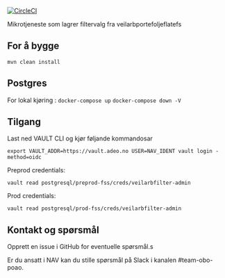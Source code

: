 [![CircleCI](https://circleci.com/gh/navikt/veilarbfilter.svg?style=svg)](https://circleci.com/gh/navikt/veilarbfilter)

Mikrotjeneste som lagrer filtervalg fra veilarbportefoljeflatefs

## For å bygge

`mvn clean install`

## Postgres

For lokal kjøring :
`docker-compose up`
`docker-compose down -V`

## Tilgang

Last ned VAULT CLI og kjør føljande kommandosar

`export VAULT_ADDR=https://vault.adeo.no USER=NAV_IDENT vault login -method=oidc`

Preprod credentials:

`vault read postgresql/preprod-fss/creds/veilarbfilter-admin`

Prod credentials:

`vault read postgresql/prod-fss/creds/veilarbfilter-admin`

## Kontakt og spørsmål

Opprett en issue i GitHub for eventuelle spørsmål.s

Er du ansatt i NAV kan du stille spørsmål på Slack i kanalen #team-obo-poao.
